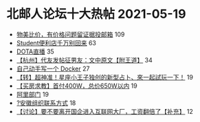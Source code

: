 # 北邮人论坛十大热帖 2021-05-19

- [物美比价，有价格问题留证据投邮箱](https://bbs.byr.cn/article/Picture/3289647) 109
- [Student便利店千万别回来](https://bbs.byr.cn/article/Talking/6274962) 63
- [DOTA直播](https://bbs.byr.cn/article/Dota/958663) 35
- [【杭州】代友发帖征男友：文中原文【附王道】](https://bbs.byr.cn/article/Friends/1993759) 34
- [自己动手写一个 Docker](https://bbs.byr.cn/article/Linux/160009) 27
- [【转】超神准！星座小王子独创的新型占卜、來一起試玩一下！](https://bbs.byr.cn/article/Constellations/326533) 19
- [【买房求教】首付400W，总价650W以内](https://bbs.byr.cn/article/Home/129344) 19
- [阿里部门](https://bbs.byr.cn/article/Job/2134205) 19
- [?安徽组织联系方式](https://bbs.byr.cn/article/Anhui/323590) 18
- [【讨论】要不要离开国企进入互联网大厂，工资翻倍了【补充】](https://bbs.byr.cn/article/WorkLife/1166865) 12


